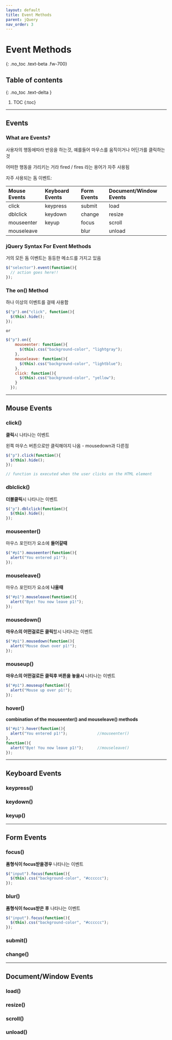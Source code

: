 ```yaml
---
layout: default
title: Event Methods
parent: jQuery
nav_order: 3
---
```


# Event Methods
{: .no_toc .text-beta .fw-700}

## Table of contents
{: .no_toc .text-delta }

1. TOC
{:toc}

---

## Events

### What are Events?

사용자의 행동에따라 반응을 하는것, 예를들어 마우스를 움직이거나 어딘가를 클릭하는것

어떠한 행동을 가리키는 거라 fired / fires 라는 용어가 자주 사용됨

자주 사용되는 돔 이벤트:

| Mouse Events    | Keyboard Events    | Form Events       | Document/Window Events    |
|:----------------|:-------------------|:------------------|:--------------------------|
| click           | keypress           | submit            | load                      |
| dblclick        | keydown            | change            | resize                    |
| mouseenter      | keyup              | focus             | scroll                    |
| mouseleave      |                    | blur              | unload                    |

### jQuery Syntax For Event Methods

거의 모든 돔 이벤트는 동등한 메소드를 가지고 있음

```js
$("selector").event(function(){
  // action goes here!!
});
```

### The on() Method

하나 이상의 이벤트를 걸때 사용함

```js
$("p").on("click", function(){
  $(this).hide();
});

or

$("p").on({
    mouseenter: function(){
      $(this).css("background-color", "lightgray");
    },  
    mouseleave: function(){
      $(this).css("background-color", "lightblue");
    }, 
    click: function(){
      $(this).css("background-color", "yellow");
    }  
  });
```

---

## Mouse Events

### click()
    
**클릭**시 나타나는 이벤트

왼쪽 마우스 버튼으로만 클릭해야지 나옴 - mousedown과 다른점

```js
$("p").click(function(){
  $(this).hide();
});

// function is executed when the user clicks on the HTML element
```
    
### dblclick()

**더블클릭**시 나타나는 이벤트

```js
$("p").dblclick(function(){
  $(this).hide();
});
```

### mouseenter()

마우스 포인터가 요소에 **들어갈때**

```js
$("#p1").mouseenter(function(){
  alert("You entered p1!");
});
```

### mouseleave()

마우스 포인터가 요소에 **나올때**

```js
$("#p1").mouseleave(function(){
  alert("Bye! You now leave p1!");
});
```

### mousedown()

**마우스의 어떤걸로든 클릭**할시 나타나는 이벤트

```js
$("#p1").mousedown(function(){
  alert("Mouse down over p1!");
});
```   

### mouseup()

**마우스의 어떤걸로든 클릭후 버튼을 놓을시** 나타나는 이벤트

```js
$("#p1").mouseup(function(){
  alert("Mouse up over p1!");
});
```

### hover()

**combination of the mouseenter() and mouseleave() methods**

```js
$("#p1").hover(function(){
  alert("You entered p1!");             //mouseenter()
},
function(){
  alert("Bye! You now leave p1!");      //mouseleave()
});
```

---

## Keyboard Events

### keypress()

### keydown()

### keyup()

---

## Form Events

### focus()

**폼형식이 focus받을경우** 나타나는 이벤트

```js
$("input").focus(function(){
  $(this).css("background-color", "#cccccc");
});
```

### blur()

**폼형식이 focus받은 후** 나타나는 이벤트

```js
$("input").focus(function(){
  $(this).css("background-color", "#cccccc");
});
```

### submit()


### change()

---

## Document/Window Events

### load()

### resize()

### scroll()

### unload()
